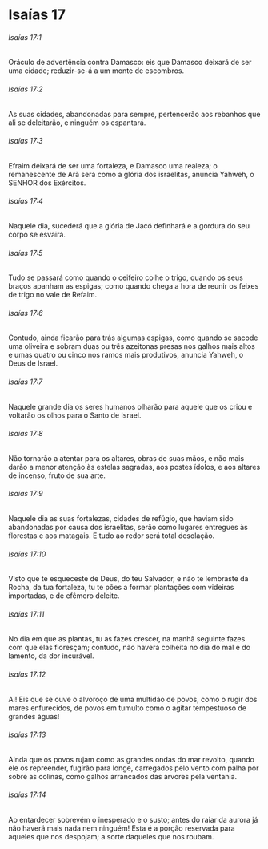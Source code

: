 # Isaías 17

###### Isaías 17:1

Oráculo de advertência contra Damasco: eis que Damasco deixará de ser uma cidade; reduzir-se-á a um monte de escombros.

###### Isaías 17:2

As suas cidades, abandonadas para sempre, pertencerão aos rebanhos que ali se deleitarão, e ninguém os espantará.

###### Isaías 17:3

Efraim deixará de ser uma fortaleza, e Damasco uma realeza; o remanescente de Arã será como a glória dos israelitas, anuncia Yahweh, o SENHOR dos Exércitos.

###### Isaías 17:4

Naquele dia, sucederá que a glória de Jacó definhará e a gordura do seu corpo se esvairá.

###### Isaías 17:5

Tudo se passará como quando o ceifeiro colhe o trigo, quando os seus braços apanham as espigas; como quando chega a hora de reunir os feixes de trigo no vale de Refaim.

###### Isaías 17:6

Contudo, ainda ficarão para trás algumas espigas, como quando se sacode uma oliveira e sobram duas ou três azeitonas presas nos galhos mais altos e umas quatro ou cinco nos ramos mais produtivos, anuncia Yahweh, o Deus de Israel.

###### Isaías 17:7

Naquele grande dia os seres humanos olharão para aquele que os criou e voltarão os olhos para o Santo de Israel.

###### Isaías 17:8

Não tornarão a atentar para os altares, obras de suas mãos, e não mais darão a menor atenção às estelas sagradas, aos postes ídolos, e aos altares de incenso, fruto de sua arte.

###### Isaías 17:9

Naquele dia as suas fortalezas, cidades de refúgio, que haviam sido abandonadas por causa dos israelitas, serão como lugares entregues às florestas e aos matagais. E tudo ao redor será total desolação.

###### Isaías 17:10

Visto que te esqueceste de Deus, do teu Salvador, e não te lembraste da Rocha, da tua fortaleza, tu te pões a formar plantações com videiras importadas, e de efêmero deleite.

###### Isaías 17:11

No dia em que as plantas, tu as fazes crescer, na manhã seguinte fazes com que elas floresçam; contudo, não haverá colheita no dia do mal e do lamento, da dor incurável.

###### Isaías 17:12

Ai! Eis que se ouve o alvoroço de uma multidão de povos, como o rugir dos mares enfurecidos, de povos em tumulto como o agitar tempestuoso de grandes águas!

###### Isaías 17:13

Ainda que os povos rujam como as grandes ondas do mar revolto, quando ele os repreender, fugirão para longe, carregados pelo vento com palha por sobre as colinas, como galhos arrancados das árvores pela ventania.

###### Isaías 17:14

Ao entardecer sobrevém o inesperado e o susto; antes do raiar da aurora já não haverá mais nada nem ninguém! Esta é a porção reservada para aqueles que nos despojam; a sorte daqueles que nos roubam.

